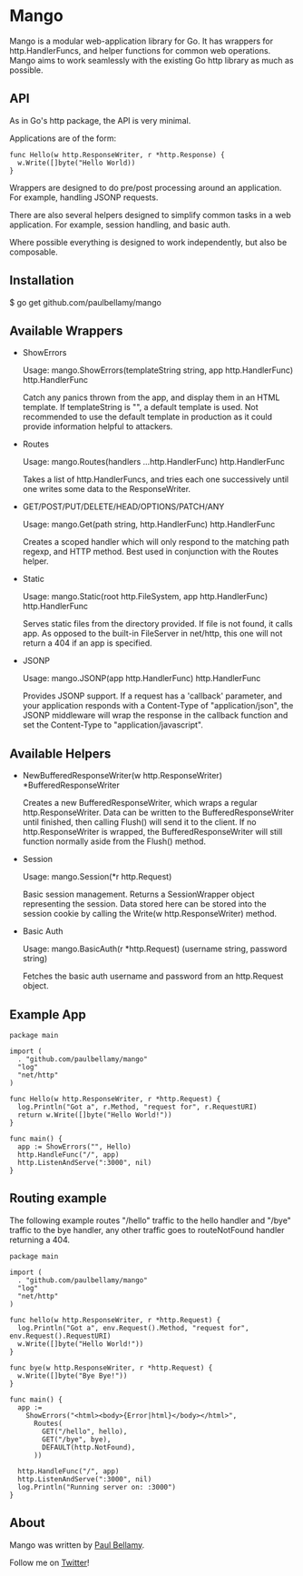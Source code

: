 # Mango

Mango is a modular web-application library for Go. It has wrappers for http.HandlerFuncs, and helper functions for common web operations. Mango aims to work seamlessly with the existing Go http library as much as possible.


## API

As in Go's http package, the API is very minimal.

Applications are of the form:

    func Hello(w http.ResponseWriter, r *http.Response) {
      w.Write([]byte("Hello World))
    }

Wrappers are designed to do pre/post processing around an application. For example, handling JSONP requests.

There are also several helpers designed to simplify common tasks in a web application. For example, session handling, and basic auth.

Where possible everything is designed to work independently, but also be composable.


## Installation

   $ go get github.com/paulbellamy/mango


## Available Wrappers
  
* ShowErrors

  Usage: mango.ShowErrors(templateString string, app http.HandlerFunc) http.HandlerFunc

  Catch any panics thrown from the app, and display them in an HTML template. If templateString is "", a default template is used. Not recommended to use the default template in production as it could provide information helpful to attackers.

* Routes

  Usage: mango.Routes(handlers ...http.HandlerFunc) http.HandlerFunc

  Takes a list of http.HandlerFuncs, and tries each one successively until one writes some data to the ResponseWriter.

* GET/POST/PUT/DELETE/HEAD/OPTIONS/PATCH/ANY

  Usage: mango.Get(path string, http.HandlerFunc) http.HandlerFunc

  Creates a scoped handler which will only respond to the matching path regexp, and HTTP method. Best used in conjunction with the Routes helper.

* Static

  Usage: mango.Static(root http.FileSystem, app http.HandlerFunc) http.HandlerFunc

  Serves static files from the directory provided. If file is not found, it calls app. As opposed to the built-in FileServer in net/http, this one will not return a 404 if an app is specified.

* JSONP

  Usage: mango.JSONP(app http.HandlerFunc) http.HandlerFunc

  Provides JSONP support. If a request has a 'callback' parameter, and your application responds with a Content-Type of "application/json", the JSONP middleware will wrap the response in the callback function and set the Content-Type to "application/javascript".

## Available Helpers

* NewBufferedResponseWriter(w http.ResponseWriter) *BufferedResponseWriter

  Creates a new BufferedResponseWriter, which wraps a regular http.ResponseWriter. Data can be written to the BufferedResponseWriter until finished, then calling Flush() will send it to the client. If no http.ResponseWriter is wrapped, the BufferedResponseWriter will still function normally aside from the Flush() method.

* Session

  Usage: mango.Session(*r http.Request)

  Basic session management. Returns a SessionWrapper object representing the session. Data stored here can be stored into the session cookie by calling the Write(w http.ResponseWriter) method.

* Basic Auth

  Usage: mango.BasicAuth(r *http.Request) (username string, password string)

  Fetches the basic auth username and password from an http.Request object.

## Example App

    package main

    import (
      . "github.com/paulbellamy/mango"
      "log"
      "net/http"
    )

    func Hello(w http.ResponseWriter, r *http.Request) {
      log.Println("Got a", r.Method, "request for", r.RequestURI)
      return w.Write([]byte("Hello World!"))
    }

    func main() {
      app := ShowErrors("", Hello)
      http.HandleFunc("/", app)
      http.ListenAndServe(":3000", nil)
    }

## Routing example

The following example routes "/hello" traffic to the hello handler and
"/bye" traffic to the bye handler, any other traffic goes to
routeNotFound handler returning a 404.

    package main

    import (
      . "github.com/paulbellamy/mango"
      "log"
      "net/http"
    )

    func hello(w http.ResponseWriter, r *http.Request) {
      log.Println("Got a", env.Request().Method, "request for", env.Request().RequestURI)
      w.Write([]byte("Hello World!"))
    }

    func bye(w http.ResponseWriter, r *http.Request) {
      w.Write([]byte("Bye Bye!"))
    }

    func main() {
      app :=
        ShowErrors("<html><body>{Error|html}</body></html>",
          Routes(
            GET("/hello", hello),
            GET("/bye", bye),
            DEFAULT(http.NotFound),
          ))

      http.HandleFunc("/", app)
      http.ListenAndServe(":3000", nil)
      log.Println("Running server on: :3000")
    }


## About

Mango was written by [Paul Bellamy](http://paulbellamy.com). 

Follow me on [Twitter](http://www.twitter.com/pyrhho)!
